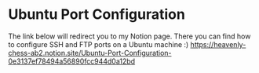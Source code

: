 # Ubuntu Port Configuration
The link below will redirect you to my Notion page. There you can find how to configure SSH and FTP ports on a Ubuntu machine :)
 https://heavenly-chess-ab2.notion.site/Ubuntu-Port-Configuration-0e3137ef78494a56890fcc944d0a12bd
